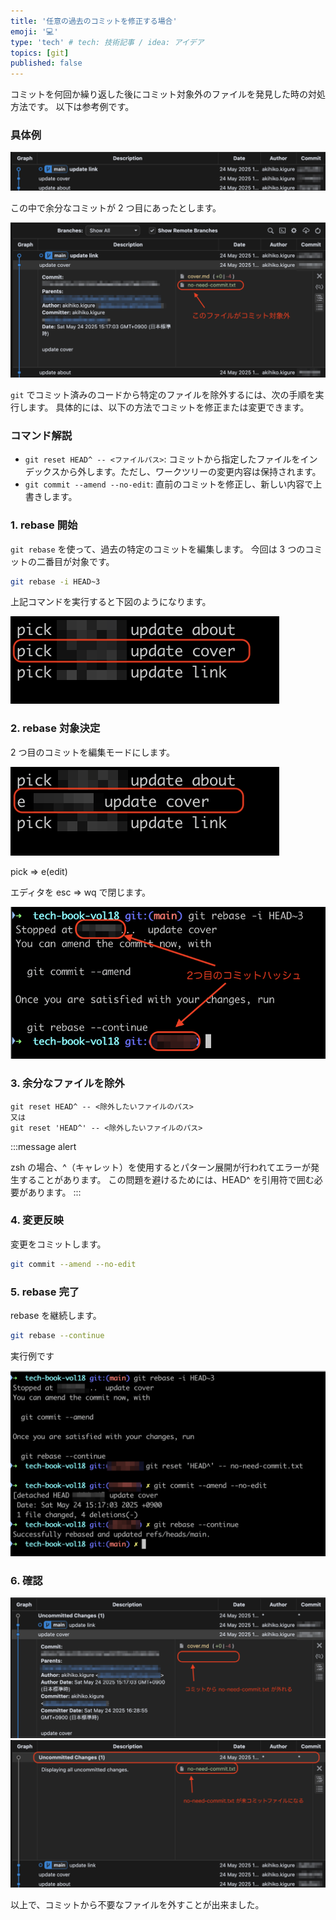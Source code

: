 ```yaml
---
title: '任意の過去のコミットを修正する場合'
emoji: '💻'
type: 'tech' # tech: 技術記事 / idea: アイデア
topics: [git]
published: false
---
```


コミットを何回か繰り返した後にコミット対象外のファイルを発見した時の対処方法です。
以下は参考例です。

### 具体例

![コミット一覧](/images/how_to_excluding_committed_files/commit-image.png)

この中で余分なコミットが 2 つ目にあったとします。

![余分コミットファイル](/images/how_to_excluding_committed_files/commit-files.png)

`git` でコミット済みのコードから特定のファイルを除外するには、次の手順を実行します。
具体的には、以下の方法でコミットを修正または変更できます。

### コマンド解説

- `git reset HEAD^ -- <ファイルパス>`: コミットから指定したファイルをインデックスから外します。ただし、ワークツリーの変更内容は保持されます。
- `git commit --amend --no-edit`: 直前のコミットを修正し、新しい内容で上書きします。

### 1. rebase 開始

`git rebase` を使って、過去の特定のコミットを編集します。
今回は 3 つのコミットの二番目が対象です。

```bash
git rebase -i HEAD~3
```

上記コマンドを実行すると下図のようになります。

![git rebase before](/images/how_to_excluding_committed_files/git-rebase-before.png)

### 2. rebase 対象決定

2 つ目のコミットを編集モードにします。

![git rebase after](/images/how_to_excluding_committed_files/git-rebase-after.png)

pick => e(edit)

エディタを esc => wq で閉じます。

![git rebase operation](/images/how_to_excluding_committed_files/git-rebase-operation.png)

### 3. 余分なファイルを除外

```
git reset HEAD^ -- <除外したいファイルのパス>
又は
git reset 'HEAD^' -- <除外したいファイルのパス>
```

:::message alert

zsh の場合、^（キャレット）を使用するとパターン展開が行われてエラーが発生することがあります。
この問題を避けるためには、HEAD^ を引用符で囲む必要があります。
:::

### 4. 変更反映

変更をコミットします。

```bash
git commit --amend --no-edit
```

### 5. rebase 完了

rebase を継続します。

```bash
git rebase --continue
```

実行例です

![git rebase complete](/images/how_to_excluding_committed_files/git-rebase-complete.png)

### 6. 確認

![rebase after log](/images/how_to_excluding_committed_files/rebase-after-log.png)
![rebase after log](/images/how_to_excluding_committed_files/uncommitted-changes.png)

以上で、コミットから不要なファイルを外すことが出来ました。

